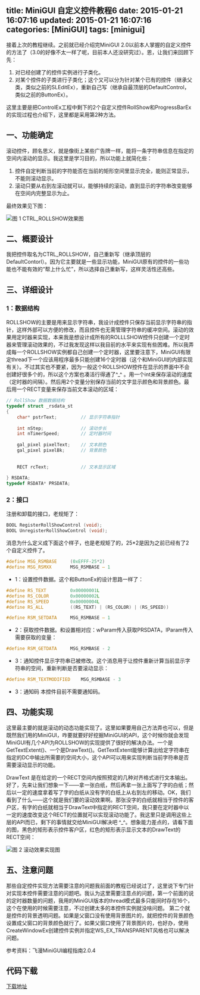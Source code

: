 title: MiniGUI 自定义控件教程6
date: 2015-01-21 16:07:16
updated: 2015-01-21 16:07:16
categories: [MiniGUI]
tags: [minigui]
---

接着上次的教程继续。之前就已经介绍完MiniGUI 2.0以前本人掌握的自定义控件的方法了（3.0的好像不太一样了呢，目前本人还没研究过）。恩，让我们来回顾下先：

1. 对已经创建了的控件实例进行子类化。
2. 对某个控件的子类进行子类化；这个又可以分为针对某个已有的控件（继承父类，类似之前的SLEditEx），重新自己写（继承自最顶层的DefaultControl，类似之前的ButtonEx）。

这里主要是把ControlEx工程中剩下的2个自定义控件RollShow和ProgressBarEx的实现过程也介绍下，这里都是采用第2种方法。

## 一、功能确定

滚动控件，顾名思义，就是像街上某些广告牌一样，能将一条字符串信息在指定的空间内滚动的显示。我这里是学习目的，所以功能上就简化些：

1. 控件自定判断当前的字符能否在当前的矩形空间里显示完全，能则正常显示，不能则滚动显示。
2. 滚动只要从右到左滚动就可以，能够持续的滚动，直到显示的字符串改变能够在空间内完整显示为止。

最终效果见下图：

![](http://7u2hy4.com1.z0.glb.clouddn.com/minigui/custom-control6/1.jpeg "图 1 CTRL_ROLLSHOW效果图")

## 二、概要设计

我把控件取名为CTRL_ROLLSHOW，自己重新写（继承顶层的DefaultContorl）。因为它主要就是一些显示功能，MiniGUI原有的控件的一些功能也不能有效的“帮上什么忙”，所以选择自己重新写，这样灵活性还高些。

## 三、详细设计

### 1：数据结构

ROLLSHOW的主要是用来显示字符串，我设计成控件只保存当前显示字符串的指针，这样外部可以方便的修改，而且控件也无需管理字符串的缓冲空间。滚动的效果用定时器来实现，本来我是想设计成所有的ROLLLSHOW控件只创建一个定时器来管理滚动效果的，不过我发现这样以我目前的水平来实现有些困难。所以我弄成每一个ROLLSHOW实例都自己创建一个定时器，这里要注意下，MiniGUI有限定thread下一个应该用程序最多只能创建16个定时器（这个和MiniGUI的内部实现有关）。不过其实也不要紧，因为一般这个ROLLSHOW控件在显示的界面中不会创建好很多个的，所以这个方案也凑活行得通了^_^ 。用一个int来保存滚动的速度（定时器的间隔）。然后用2个变量分别保存当前的文字显示颜色和背景颜色。最后用一个RECT变量来保存当前文本滚动的区域：

```cpp
// RollShow 数据数据结构
typedef struct _rsdata_st
{
    char* pstrText;         // 显示字符串指针
        
    int nStep;              // 滚动步长
    int nTimerSpeed;        // 定时器时间
        
    gal_pixel pixelText;    // 文本颜色
    gal_pixel pixelBk;      // 背景颜色
        
        
    RECT rcText;            // 文本显示区域
        
} RSDATA;
typedef RSDATA* PRSDATA;
```

### 2：接口

注册和卸载的接口，老规矩了：

```cpp
BOOL RegisterRollShowControl (void);
BOOL UnregisterRollShowControl (void);
```

消息为什么定义成下面这个样子，也是老规矩了的，25*2是因为之前已经有了2个自定义控件了。

```cpp
#define MSG_RSMBASE     (0xEFFF-25*2)
#define MSG_RSMXX       MSG_RSMBASE – 1
```

* 1：设置控件数据。这个和ButtonEx的设计思路一样了：

```cpp
#define RS_TEXT         0x00000001L
#define RS_COLOR        0x00000002L
#define RS_SPEED        0x00000004L
#define RS_ALL          ((RS_TEXT) | (RS_COLOR) | (RS_SPEED))

#define RSM_SETDATA     MSG_RSMBASE – 1
```

* 2：获取控件数据。和设置相对应：wParam传入获取PRSDATA，lParam传入需要获取的变量：

```cpp
#define RSM_GETDATA     MSG_RSMBASE - 2
```

* 3：通知控件显示字符串已被修改。这个消息用于让控件重新计算当前显示字符串的空间，重新判断是否要滚动显示：

```cpp
#define RSM_TEXTMODIFIED    MSG_RSMBASE - 3
```

* 3：通知码 本控件目前不需要通知码。

## 四、功能实现

这里最主要的就是滚动的动态功能实现了。这里如果要用自己方法弄也可以，但是既然我们用的MiniGUI，咋要就要好好挖掘MiniGUI的API，这个时候你就会发现MiniGUI有几个API为ROLLSHOW的实现提供了很好的解决办法。一个是GetTextExtent()、一个是DrawText()。GetTextExtent能够计算出给定字符串在指定的DC中输出所需要的空间大小，这个API可以用来实现判断当前字符串是否需要滚动显示的功能。

DrawText 是在给定的一个RECT空间内按照预定的几种对齐格式进行文本输出。好了，先来让我们想象一下——拿一张白纸，然后再拿一张上面写了字的白纸；然后以一定的速度拿着写了字的白纸从没有字的白纸上从右到左的移动。OK，我们看到了什么——这个就是我们要的滚动效果啊。那张没字的白纸就相当于控件的客户区，有字的白纸就相当于DrawText中指定的RECT空间，我只要在定时器中以一定的速度改变这个RECT的位置就可以实现滚动功能了。我这里只是调用这些上层的API而已，剩下的事情就交给MiniGUI解决吧 ^_^。想象能力差点的，请看下面的图，黑色的矩形表示控件客户区，红色的矩形表示显示文本的DrawText的RECT空间：

![](http://7u2hy4.com1.z0.glb.clouddn.com/minigui/custom-control6/2.jpeg "图 2 滚动效果实现图")

## 五、注意问题

那些自定控件实现方法需要注意的问题我前面的教程已经说过了，这里说下专门针对实现本控件需要注意的问题吧。我认为这里需要注意点的问题，第一个前面的说的定时器数量的问题，我用的MiniGUI版本的thread模式最多只能同时存在16个，这个在使用的时候需要注意，不过创建太多的本控件实例就没啥问题。 第二个就是控件的背景透明问题。如果是父窗口没有使用背景图片的，就把控件的背景颜色设置成父窗口的背景颜色就行了。如果父窗口使用了背景图片的，也好办，使用CreateWindowEx创建控件实例并指定WS_EX_TRANSPARENT风格也可以解决问题。

参考资料：飞漫MiniGUI编程指南2.0.4

## 代码下载
[下载地址](http://download.csdn.net/detail/mingming_killer/4045894)

